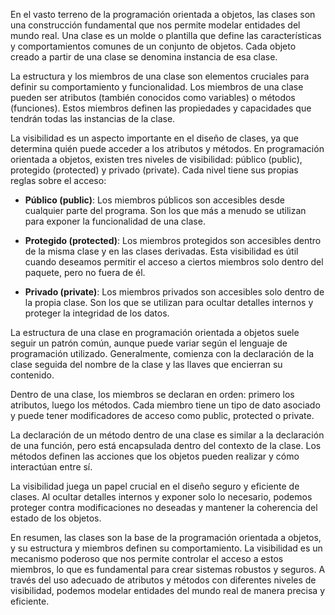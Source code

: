En el vasto terreno de la programación orientada a objetos, las clases son una construcción fundamental que nos permite modelar entidades del mundo real. Una clase es un molde o plantilla que define las características y comportamientos comunes de un conjunto de objetos. Cada objeto creado a partir de una clase se denomina instancia de esa clase.

La estructura y los miembros de una clase son elementos cruciales para definir su comportamiento y funcionalidad. Los miembros de una clase pueden ser atributos (también conocidos como variables) o métodos (funciones). Estos miembros definen las propiedades y capacidades que tendrán todas las instancias de la clase.

La visibilidad es un aspecto importante en el diseño de clases, ya que determina quién puede acceder a los atributos y métodos. En programación orientada a objetos, existen tres niveles de visibilidad: público (public), protegido (protected) y privado (private). Cada nivel tiene sus propias reglas sobre el acceso:

- **Público (public)**: Los miembros públicos son accesibles desde cualquier parte del programa. Son los que más a menudo se utilizan para exponer la funcionalidad de una clase.

- **Protegido (protected)**: Los miembros protegidos son accesibles dentro de la misma clase y en las clases derivadas. Esta visibilidad es útil cuando deseamos permitir el acceso a ciertos miembros solo dentro del paquete, pero no fuera de él.

- **Privado (private)**: Los miembros privados son accesibles solo dentro de la propia clase. Son los que se utilizan para ocultar detalles internos y proteger la integridad de los datos.

La estructura de una clase en programación orientada a objetos suele seguir un patrón común, aunque puede variar según el lenguaje de programación utilizado. Generalmente, comienza con la declaración de la clase seguida del nombre de la clase y las llaves que encierran su contenido.

Dentro de una clase, los miembros se declaran en orden: primero los atributos, luego los métodos. Cada miembro tiene un tipo de dato asociado y puede tener modificadores de acceso como public, protected o private.

La declaración de un método dentro de una clase es similar a la declaración de una función, pero está encapsulada dentro del contexto de la clase. Los métodos definen las acciones que los objetos pueden realizar y cómo interactúan entre sí.

La visibilidad juega un papel crucial en el diseño seguro y eficiente de clases. Al ocultar detalles internos y exponer solo lo necesario, podemos proteger contra modificaciones no deseadas y mantener la coherencia del estado de los objetos.

En resumen, las clases son la base de la programación orientada a objetos, y su estructura y miembros definen su comportamiento. La visibilidad es un mecanismo poderoso que nos permite controlar el acceso a estos miembros, lo que es fundamental para crear sistemas robustos y seguros. A través del uso adecuado de atributos y métodos con diferentes niveles de visibilidad, podemos modelar entidades del mundo real de manera precisa y eficiente.

